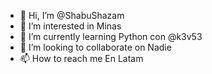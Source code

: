 - 👋 Hi, I’m @ShabuShazam
- 👀 I’m interested in Minas
- 🌱 I’m currently learning Python con @k3v53
- 💞️ I’m looking to collaborate on Nadie
- 📫 How to reach me En Latam

<!---
ShabuShazam/ShabuShazam is a ✨ special ✨ repository because its `README.md` (this file) appears on your GitHub profile.
You can click the Preview link to take a look at your changes.
--->
